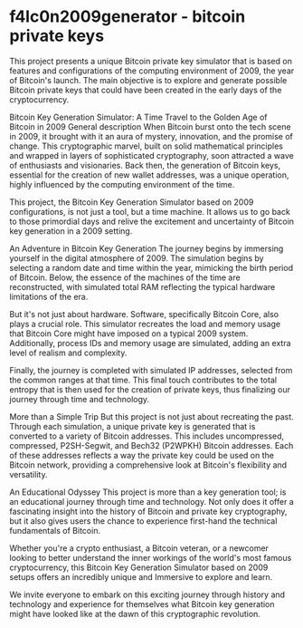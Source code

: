 # f4lc0n2009generator - bitcoin private keys
This project presents a unique Bitcoin private key simulator that is based on features and configurations of the computing environment of 2009, the year of Bitcoin's launch. The main objective is to explore and generate possible Bitcoin private keys that could have been created in the early days of the cryptocurrency.

Bitcoin Key Generation Simulator: A Time Travel to the Golden Age of Bitcoin in 2009
General description
When Bitcoin burst onto the tech scene in 2009, it brought with it an aura of mystery, innovation, and the promise of change. This cryptographic marvel, built on solid mathematical principles and wrapped in layers of sophisticated cryptography, soon attracted a wave of enthusiasts and visionaries. Back then, the generation of Bitcoin keys, essential for the creation of new wallet addresses, was a unique operation, highly influenced by the computing environment of the time.

This project, the Bitcoin Key Generation Simulator based on 2009 configurations, is not just a tool, but a time machine. It allows us to go back to those primordial days and relive the excitement and uncertainty of Bitcoin key generation in a 2009 setting.

An Adventure in Bitcoin Key Generation
The journey begins by immersing yourself in the digital atmosphere of 2009. The simulation begins by selecting a random date and time within the year, mimicking the birth period of Bitcoin. Below, the essence of the machines of the time are reconstructed, with simulated total RAM reflecting the typical hardware limitations of the era.

But it's not just about hardware. Software, specifically Bitcoin Core, also plays a crucial role. This simulator recreates the load and memory usage that Bitcoin Core might have imposed on a typical 2009 system. Additionally, process IDs and memory usage are simulated, adding an extra level of realism and complexity.

Finally, the journey is completed with simulated IP addresses, selected from the common ranges at that time. This final touch contributes to the total entropy that is then used for the creation of private keys, thus finalizing our journey through time and technology.

More than a Simple Trip
But this project is not just about recreating the past. Through each simulation, a unique private key is generated that is converted to a variety of Bitcoin addresses. This includes uncompressed, compressed, P2SH-Segwit, and Bech32 (P2WPKH) Bitcoin addresses. Each of these addresses reflects a way the private key could be used on the Bitcoin network, providing a comprehensive look at Bitcoin's flexibility and versatility.

An Educational Odyssey
This project is more than a key generation tool; is an educational journey through time and technology. Not only does it offer a fascinating insight into the history of Bitcoin and private key cryptography, but it also gives users the chance to experience first-hand the technical fundamentals of Bitcoin.

Whether you're a crypto enthusiast, a Bitcoin veteran, or a newcomer looking to better understand the inner workings of the world's most famous cryptocurrency, this Bitcoin Key Generation Simulator based on 2009 setups offers an incredibly unique and Immersive to explore and learn.

We invite everyone to embark on this exciting journey through history and technology and experience for themselves what Bitcoin key generation might have looked like at the dawn of this cryptographic revolution.
